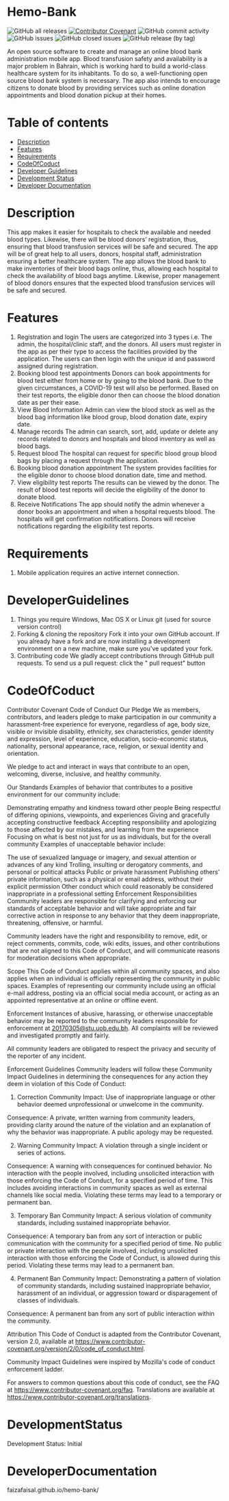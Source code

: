 # Hemo-Bank

![GitHub all releases](https://img.shields.io/github/downloads/FaizaFaisal/Hemo-Bank/total?color=Blue&label=Downloads)
[![Contributor Covenant](https://img.shields.io/badge/Contributor%20Covenant-2.1-4baaaa.svg)](code_of_conduct.md)
![GitHub commit activity](https://img.shields.io/github/commit-activity/m/FaizaFaisal/Hemo-Bank)
![GitHub issues](https://img.shields.io/github/issues-raw/FaizaFaisal/Hemo-Bank)
![GitHub closed issues](https://img.shields.io/github/issues-closed/FaizaFaisal/Hemo-Bank)
![GitHub release (by tag)](https://img.shields.io/github/downloads/FaizaFaisal/Hemo-Bank/v1.0.0/total)

An open source software to create and manage an online blood bank administration mobile app. Blood transfusion safety and availability is a major problem in Bahrain, which is working hard to build a world-class healthcare system for its inhabitants. To do so, a well-functioning open source blood bank system is necessary. The app also intends to encourage citizens to donate blood by providing services such as online donation appointments and blood donation pickup at their homes.




Table of contents
=================

<!--ts-->
   * [Description](#description)
   * [Features](#features)
   * [Requirements](#requirements)
   * [CodeOfCoduct](#codeOfConduct)
   * [Developer Guidelines](#developerGuidelines)
   * [Development Status](#developmentStatus)
   * [Developer Documentation](#developerDocumentation)
   
<!--te-->


Description
============

This app makes it easier for hospitals to check the available and needed blood types. Likewise, there will be blood donors’ registration, thus, ensuring that blood transfusion services will be safe and secured. The app will be of great help to all users, donors, hospital staff, administration ensuring a better healthcare system. The app allows the blood bank to make inventories of their blood bags online, thus, allowing each hospital to check the availability of blood bags anytime. Likewise, proper management of blood donors ensures that the expected blood transfusion services will be safe and secured.


Features
=========

1. Registration and login
The users are categorized into 3 types i.e. The admin, the hospital/clinic staff, and the donors. All users must register in the app as per their type to access the facilities provided by the application. The users can then login with the unique id and password assigned during registration.
2. Booking blood test appointments
Donors can book appointments for blood test either from home or by going to the blood bank. Due to the given circumstances, a COVID-19 test will also be performed. Based on their test reports, the eligible donor then can choose the blood donation date as per their ease.
3. View Blood Information
Admin can view the blood stock as well as the blood bag information like blood group, blood donation date, expiry date.
4. Manage records
The admin can search, sort, add, update or delete any records related to donors and hospitals and blood inventory as well as blood bags.
5. Request blood
The hospital can request for specific blood group blood bags by placing a request through the application.
6. Booking blood donation appointment
The system provides facilities for the eligible donor to choose blood donation date, time and method.
7. View eligibility test reports
The results can be viewed by the donor. The result of blood test reports will decide the eligibility of the donor to donate blood.
8. Receive Notifications
The app should notify the admin whenever a donor books an appointment and when a hospital requests blood. The hospitals will get confirmation notifications. Donors will receive notifications regarding the eligibility test reports.


Requirements
============
1.	Mobile application requires an active internet connection.

DeveloperGuidelines
====================
1. Things you require
Windows, Mac OS X or Linux git (used for source version control)
2. Forking & cloning the repository
Fork it into your own GitHub account. If you already have a fork and are now installing a development environment on a new machine, make sure you've updated your fork.
3. Contributing code
We gladly accept contributions through GitHub pull requests. To send us a pull request: click the " pull request" button



CodeOfCoduct
=============
Contributor Covenant Code of Conduct
Our Pledge
We as members, contributors, and leaders pledge to make participation in our community a harassment-free experience for everyone, regardless of age, body size, visible or invisible disability, ethnicity, sex characteristics, gender identity and expression, level of experience, education, socio-economic status, nationality, personal appearance, race, religion, or sexual identity and orientation.

We pledge to act and interact in ways that contribute to an open, welcoming, diverse, inclusive, and healthy community.

Our Standards
Examples of behavior that contributes to a positive environment for our community include:

Demonstrating empathy and kindness toward other people
Being respectful of differing opinions, viewpoints, and experiences
Giving and gracefully accepting constructive feedback
Accepting responsibility and apologizing to those affected by our mistakes, and learning from the experience
Focusing on what is best not just for us as individuals, but for the overall community
Examples of unacceptable behavior include:

The use of sexualized language or imagery, and sexual attention or advances of any kind
Trolling, insulting or derogatory comments, and personal or political attacks
Public or private harassment
Publishing others' private information, such as a physical or email address, without their explicit permission
Other conduct which could reasonably be considered inappropriate in a professional setting
Enforcement Responsibilities
Community leaders are responsible for clarifying and enforcing our standards of acceptable behavior and will take appropriate and fair corrective action in response to any behavior that they deem inappropriate, threatening, offensive, or harmful.

Community leaders have the right and responsibility to remove, edit, or reject comments, commits, code, wiki edits, issues, and other contributions that are not aligned to this Code of Conduct, and will communicate reasons for moderation decisions when appropriate.

Scope
This Code of Conduct applies within all community spaces, and also applies when an individual is officially representing the community in public spaces. Examples of representing our community include using an official e-mail address, posting via an official social media account, or acting as an appointed representative at an online or offline event.

Enforcement
Instances of abusive, harassing, or otherwise unacceptable behavior may be reported to the community leaders responsible for enforcement at 20170305@stu.uob.edu.bh. All complaints will be reviewed and investigated promptly and fairly.

All community leaders are obligated to respect the privacy and security of the reporter of any incident.

Enforcement Guidelines
Community leaders will follow these Community Impact Guidelines in determining the consequences for any action they deem in violation of this Code of Conduct:

1. Correction
Community Impact: Use of inappropriate language or other behavior deemed unprofessional or unwelcome in the community.

Consequence: A private, written warning from community leaders, providing clarity around the nature of the violation and an explanation of why the behavior was inappropriate. A public apology may be requested.

2. Warning
Community Impact: A violation through a single incident or series of actions.

Consequence: A warning with consequences for continued behavior. No interaction with the people involved, including unsolicited interaction with those enforcing the Code of Conduct, for a specified period of time. This includes avoiding interactions in community spaces as well as external channels like social media. Violating these terms may lead to a temporary or permanent ban.

3. Temporary Ban
Community Impact: A serious violation of community standards, including sustained inappropriate behavior.

Consequence: A temporary ban from any sort of interaction or public communication with the community for a specified period of time. No public or private interaction with the people involved, including unsolicited interaction with those enforcing the Code of Conduct, is allowed during this period. Violating these terms may lead to a permanent ban.

4. Permanent Ban
Community Impact: Demonstrating a pattern of violation of community standards, including sustained inappropriate behavior, harassment of an individual, or aggression toward or disparagement of classes of individuals.

Consequence: A permanent ban from any sort of public interaction within the community.

Attribution
This Code of Conduct is adapted from the Contributor Covenant, version 2.0, available at https://www.contributor-covenant.org/version/2/0/code_of_conduct.html.

Community Impact Guidelines were inspired by Mozilla's code of conduct enforcement ladder.

For answers to common questions about this code of conduct, see the FAQ at https://www.contributor-covenant.org/faq. Translations are available at https://www.contributor-covenant.org/translations.


DevelopmentStatus
==================

Development Status: Initial


DeveloperDocumentation
=======================

faizafaisal.github.io/hemo-bank/



